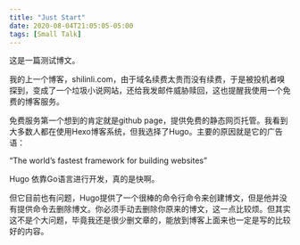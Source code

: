 ```yaml
---
title: "Just Start"
date: 2020-08-04T21:05:05-05:00
tags: [Small Talk]
---
```

这是一篇测试博文。

我的上一个博客，shilinli.com，由于域名续费太贵而没有续费，于是被投机者嗅探到，变成了一个垃圾小说网站，还给我发邮件威胁赎回，这也提醒我使用一个免费的博客服务。

免费服务第一个想到的肯定就是github page，提供免费的静态网页托管。我看到大多数人都在使用Hexo博客系统，但我选择了Hugo。主要的原因就是它的广告语：

“The world’s fastest framework for building websites”

Hugo 依靠Go语言进行开发，真的是快啊。

但它目前也有问题，Hugo提供了一个很棒的命令行命令来创建博文，但是他并没有提供命令去删除博文。你必须手动去删除你原来的博文，这一点比较烦。但其实这不是个大问题，毕竟我还是很少删文章的，能放到博客上面来也一定是写的比较好的内容。

